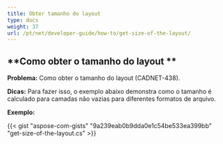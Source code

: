 ```yaml
---
title: Obter tamanho do layout
type: docs
weight: 37
url: /pt/net/developer-guide/how-to/get-size-of-the-layout/
---
```


## **Como obter o tamanho do layout **

**Problema:** Como obter o tamanho do layout (CADNET-438).

**Dicas:** Para fazer isso, o exemplo abaixo demonstra como o tamanho é calculado para camadas não vazias para diferentes formatos de arquivo.

**Exemplo:**

{{< gist "aspose-com-gists" "9a239eab0b9dda0e1c54be533ea399bb" "get-size-of-the-layout.cs" >}}
